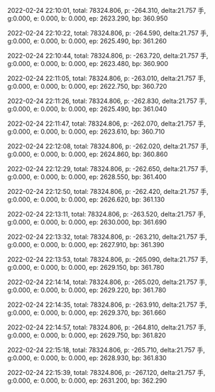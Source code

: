 2022-02-24 22:10:01, total: 78324.806, p: -264.310, delta:21.757 手, g:0.000, e: 0.000, b: 0.000, ep: 2623.290, bp: 360.950

2022-02-24 22:10:22, total: 78324.806, p: -264.590, delta:21.757 手, g:0.000, e: 0.000, b: 0.000, ep: 2625.490, bp: 361.260

2022-02-24 22:10:44, total: 78324.806, p: -263.720, delta:21.757 手, g:0.000, e: 0.000, b: 0.000, ep: 2623.480, bp: 360.900

2022-02-24 22:11:05, total: 78324.806, p: -263.010, delta:21.757 手, g:0.000, e: 0.000, b: 0.000, ep: 2622.750, bp: 360.720

2022-02-24 22:11:26, total: 78324.806, p: -262.830, delta:21.757 手, g:0.000, e: 0.000, b: 0.000, ep: 2625.490, bp: 361.040

2022-02-24 22:11:47, total: 78324.806, p: -262.070, delta:21.757 手, g:0.000, e: 0.000, b: 0.000, ep: 2623.610, bp: 360.710

2022-02-24 22:12:08, total: 78324.806, p: -262.020, delta:21.757 手, g:0.000, e: 0.000, b: 0.000, ep: 2624.860, bp: 360.860

2022-02-24 22:12:29, total: 78324.806, p: -262.650, delta:21.757 手, g:0.000, e: 0.000, b: 0.000, ep: 2628.550, bp: 361.400

2022-02-24 22:12:50, total: 78324.806, p: -262.420, delta:21.757 手, g:0.000, e: 0.000, b: 0.000, ep: 2626.620, bp: 361.130

2022-02-24 22:13:11, total: 78324.806, p: -263.520, delta:21.757 手, g:0.000, e: 0.000, b: 0.000, ep: 2630.000, bp: 361.690

2022-02-24 22:13:32, total: 78324.806, p: -263.210, delta:21.757 手, g:0.000, e: 0.000, b: 0.000, ep: 2627.910, bp: 361.390

2022-02-24 22:13:53, total: 78324.806, p: -265.090, delta:21.757 手, g:0.000, e: 0.000, b: 0.000, ep: 2629.150, bp: 361.780

2022-02-24 22:14:14, total: 78324.806, p: -265.020, delta:21.757 手, g:0.000, e: 0.000, b: 0.000, ep: 2629.220, bp: 361.780

2022-02-24 22:14:35, total: 78324.806, p: -263.910, delta:21.757 手, g:0.000, e: 0.000, b: 0.000, ep: 2629.370, bp: 361.660

2022-02-24 22:14:57, total: 78324.806, p: -264.810, delta:21.757 手, g:0.000, e: 0.000, b: 0.000, ep: 2629.750, bp: 361.820

2022-02-24 22:15:18, total: 78324.806, p: -265.710, delta:21.757 手, g:0.000, e: 0.000, b: 0.000, ep: 2628.930, bp: 361.830

2022-02-24 22:15:39, total: 78324.806, p: -267.120, delta:21.757 手, g:0.000, e: 0.000, b: 0.000, ep: 2631.200, bp: 362.290